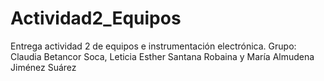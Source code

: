 # Actividad2_Equipos
Entrega actividad 2 de equipos e instrumentación electrónica. Grupo: Claudia Betancor Soca, Leticia Esther Santana Robaina y María Almudena Jiménez Suárez
